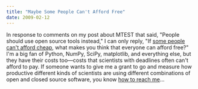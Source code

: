 ```yaml
---
title: "Maybe Some People Can't Afford Free"
date: 2009-02-12
---
```

In response to comments on my post about MTEST that said, "People should use open source tools instead," I can only reply, "If <a href="http://www.andybudd.com/archives/2009/02/why_i_cant_affo/">some people can't afford cheap</a>, what makes you think that everyone can afford free?"  I'm a big fan of Python, NumPy, SciPy, matplotlib, and everything else, but they have their costs too—costs that scientists with deadlines often can't afford to pay.  If someone wants to give me a grant to go and measure how productive different kinds of scientists are using different combinations of open and closed source software, you know <a href="mailto:gvwilson@third-bit.com">how to reach me</a>…
